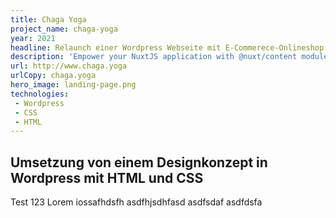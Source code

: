 ```yaml
---
title: Chaga Yoga
project_name: chaga-yoga
year: 2021
headline: Relaunch einer Wordpress Webseite mit E-Commerece-Onlineshop
description: 'Empower your NuxtJS application with @nuxt/content module: write in a content/ directory and fetch your Markdown, JSON, YAML and CSV files through a MongoDB like API, acting as a Git-based Headless CMS.'
url: http://www.chaga.yoga
urlCopy: chaga.yoga
hero_image: landing-page.png
technologies:
 - Wordpress
 - CSS
 - HTML
---
```


## Umsetzung von einem Designkonzept in Wordpress mit HTML und CSS 

Test 123 Lorem iossafhdsfh asdfhjsdhfasd asdfsdaf asdfdsfa
